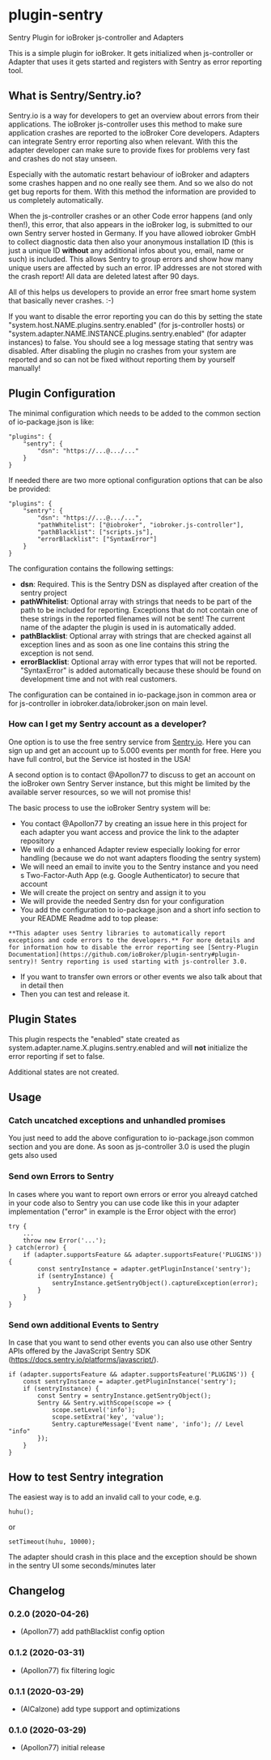 # plugin-sentry
Sentry Plugin for ioBroker js-controller and Adapters

This is a simple plugin for ioBroker. It gets initialized when js-controller or Adapter that uses it gets started and registers with Sentry as error reporting tool.

## What is Sentry/Sentry.io?

Sentry.io is a way for developers to get an overview about errors from their applications. The ioBroker js-controller uses this method to make sure application crashes are reported to the ioBroker Core developers. Adapters can integrate Sentry error reporting also when relevant. With this the adapter developer can make sure to provide fixes for problems very fast and crashes do not stay unseen.

Especially with the automatic restart behaviour of ioBroker and adapters some crashes happen and no one really see them. And so we also do not get bug reports for them. With this method the information are provided to us completely automatically. 

When the js-controller crashes or an other Code error happens (and only then!), this error, that also appears in the ioBroker log, is submitted to our own Sentry server hosted in Germany. If you have allowed iobroker GmbH to collect diagnostic data then also your anonymous installation ID (this is just a unique ID **without** any additional infos about you, email, name or such) is included. This allows Sentry to group errors and show how many unique users are affected by such an error. IP addresses are not stored with the crash report! All data are deleted latest after 90 days.

All of this helps us developers to provide an error free smart home system that basically never crashes. :-)

If you want to disable the error reporting you can do this by setting the state "system.host.NAME.plugins.sentry.enabled" (for js-controller hosts) or "system.adapter.NAME.INSTANCE.plugins.sentry.enabled" (for adapter instances) to false. You should see a log message stating that sentry was disabled. After disabling the plugin no crashes from your system are reported and so can not be fixed without reporting them by yourself manually!

## Plugin Configuration
The minimal configuration which needs to be added to the common section of io-package.json is like:

```
"plugins": {
    "sentry": {
        "dsn": "https://...@.../..."
    }
}
```

If needed there are two more optional configuration options that can be also be provided:

```
"plugins": {
    "sentry": {
        "dsn": "https://...@.../...",
        "pathWhitelist": ["@iobroker", "iobroker.js-controller"],
        "pathBlacklist": ["scripts.js"],
        "errorBlacklist": ["SyntaxError"]
    }
}
```


The configuration contains the following settings:
* **dsn**: Required. This is the Sentry DSN as displayed after creation of the sentry project
* **pathWhitelist**: Optional array with strings that needs to be part of the path to be included for reporting. Exceptions that do not contain one of these strings in the reported filenames will not be sent! The current name of the adapter the plugin is used in is automatically added.
* **pathBlacklist**: Optional array with strings that are checked against all exception lines and as soon as one line contains this string the exception is not send.
* **errorBlacklist**: Optional array with error types that will not be reported. "SyntaxError" is added automatically because these should be found on development time and not with real customers. 

The configuration can be contained in io-package.json in common area or for js-controller in iobroker.data/iobroker.json on main level.

### How can I get my Sentry account as a developer?
One option is to use the free sentry service from [Sentry.io](https://sentry.io/). Here you can sign up and get an account up to 5.000 events per month for free. Here you have full control, but the Service ist hosted in the USA!

A second option is to contact @Apollon77 to discuss to get an account on the ioBroker own Sentry Server instance, but this might be limited by the available server resources, so we will not promise this!

The basic process to use the ioBroker Sentry system will be:
* You contact @Apollon77 by creating an issue here in this project for each adapter you want access and provice the link to the adapter repository
* We will do a enhanced Adapter review especially looking for error handling (because we do not want adapters flooding the sentry system)
* We will need an email to invite you to the Sentry instance and you need s Two-Factor-Auth App (e.g. Google Authenticator) to secure that account
* We will create the project on sentry and assign it to you
* We will provide the needed Sentry dsn for your configuration
* You add the configuration to io-package.json and a short info section to your README
Readme add to top please:
```
**This adapter uses Sentry libraries to automatically report exceptions and code errors to the developers.** For more details and for information how to disable the error reporting see [Sentry-Plugin Documentation](https://github.com/ioBroker/plugin-sentry#plugin-sentry)! Sentry reporting is used starting with js-controller 3.0.
```
* If you want to transfer own errors or other events we also talk about that in detail then
* Then you can test and release it. 

## Plugin States

This plugin respects the "enabled" state created as system.adapter.name.X.plugins.sentry.enabled and will **not** initialize the error reporting if set to false.

Additional states are not created.

## Usage

### Catch uncatched exceptions and unhandled promises
You just need to add the above configuration to io-package.json common section and you are done. As soon as js-controller 3.0 is used the plugin gets also used

### Send own Errors to Sentry
In cases where you want to report own errors or error you alreayd catched in your code also to Sentry you can use code like this in your adapter implementation ("error" in example is the Error object with the error)

```
try {
    ...
    throw new Error('...');
} catch(error) {
    if (adapter.supportsFeature && adapter.supportsFeature('PLUGINS')) {
        const sentryInstance = adapter.getPluginInstance('sentry');
        if (sentryInstance) {
            sentryInstance.getSentryObject().captureException(error);
        }
    }
}
```

### Send own additional Events to Sentry
In case that you want to send other events you can also use other Sentry APIs offered by the JavaScript Sentry SDK (https://docs.sentry.io/platforms/javascript/).

```
if (adapter.supportsFeature && adapter.supportsFeature('PLUGINS')) {
    const sentryInstance = adapter.getPluginInstance('sentry');
    if (sentryInstance) {
        const Sentry = sentryInstance.getSentryObject();
        Sentry && Sentry.withScope(scope => {
            scope.setLevel('info');
            scope.setExtra('key', 'value');
            Sentry.captureMessage('Event name', 'info'); // Level "info"
        });
    }
}
```

## How to test Sentry integration
The easiest way is to add an invalid call to your code, e.g.

```
huhu();
```

or 

```
setTimeout(huhu, 10000);
```

The adapter should crash in this place and the exception should be shown in the sentry UI some seconds/minutes later

## Changelog

### 0.2.0 (2020-04-26)
* (Apollon77) add pathBlacklist config option

### 0.1.2 (2020-03-31)
* (Apollon77) fix filtering logic

### 0.1.1 (2020-03-29)
* (AlCalzone) add type support and optimizations

### 0.1.0 (2020-03-29)
* (Apollon77) initial release